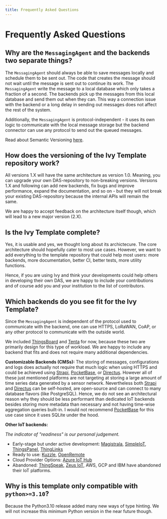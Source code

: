 ```yaml
---
title: Frequently Asked Questions
---
```


# Frequently Asked Questions

## Why are the `MessagingAgent` and the backends two separate things?

The `MessagingAgent` should always be able to save messages locally and schedule them to be sent out. The code that creates the message should not wait until the message is sent out to continue its work. The `MessagingAgent` write the message to a local database which only takes a fraction of a second. The backends pick up the messages from this local database and send them out when they can. This way a connection issue with the backend or a long delay in sending out messages does not affect the rest of the system.

Additionally, the `MessagingAgent` is protocol-independent - it uses its own logic to communicate with the local message storage but the backend connector can use any protocol to send out the queued messages.

Read about Semantic Versioning [here](https://semver.org/).

## How does the versioning of the Ivy Template repository work?

All versions 1.X will have the same architecture as version 1.0. Meaning, you can upgrade your own DAS-repository to non-breaking versions. Versions 1.X and following can add new backends, fix bugs and improve performance, expand the documentation, and so on - but they will not break your existing DAS-repository because the internal APIs will remain the same.

We are happy to accept feedback on the architecture itself though, which will lead to a new major version (2.X).

## Is the Ivy Template complete?

Yes, it is usable and yes, we thought long about its archictecure. The core architecture should hopefully cater to most use cases. However, we want to add everything to the template repository that could help most users: more backends, more documentation, better CI, better tests, more utility functions.

Hence, if you are using Ivy and think your developments could help others in developing their own DAS, we are happy to include your contributions and of course add you and your institution to the list of contributors.

## Which backends do you see fit for the Ivy Template?

Since the `MessagingAgent` is independent of the protocol used to communicate with the backend, one can use HTTPS, LoRaWAN, CoAP, or any other protocol to communicate with the outside world.

We included [ThingsBoard](https://thingsboard.io/) and [Tenta](https://tenta.onrender.com/) for now, because these two are primarily design for this type of workload. We are happy to include any backend that fits and does not require many additional dependencies.

**Customizable Backends (CMSs):** The storing of messages, configurations and logs does actually not require that much logic when using HTTPS and could be achieved using [Strapi](https://strapi.io/), [PocketBase](https://pocketbase.io/), or [Directus](https://directus.io/). However all of these just mentioned platforms are not targeting at storing a large amount of time series data generated by a sensor network. Nevertheless both [Strapi](https://strapi.io/) and [Directus](https://directus.io/) can be self-hosted, are open-source and can connect to many database flavors (like PostgreSQL). Hence, we do not see an architectural reason why they should be less performant than dedicated IoT backends besides storing more metadata than necessary and not having time-wise aggregation queries built-in. I would not recommend [PocketBase](https://pocketbase.io/) for this use case since it uses SQLite under the hood.

**Other IoT backends:**

_The indicator of "readiness" is our personal judgement._

- Early-stage but under active development: [Magistrala](https://github.com/absmach/magistrala), [SimpleIoT](https://simpleiot.org/), [ThingsPanel](https://github.com/ThingsPanel), [ThingLinks](https://github.com/mqttsnet/thinglinks)
- Ready to use: [Kuzzle](https://kuzzle.io/), [OpenRemote](https://github.com/openremote/openremote)
- Cloud Provider Options: [Azure IoT Hub](https://azure.microsoft.com/en-gb/products/iot-hub)
- Abandoned: [ThingSpeak](https://thingspeak.com/), [Zeus IoT](https://github.com/zmops/zeus-iot), AWS, GCP and IBM have abandoned their IoT platforms.

## Why is this template only compatible with `python>=3.10`?

Because the Python3.10 release added many new ways of type hinting. We will not increase this minimum Python version in the near future though.
